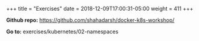+++
title = "Exercises"
date = 2018-12-09T17:00:31-05:00
weight = 411
+++

**Github repo:** https://github.com/shahadarsh/docker-k8s-workshop/

**Go to:** exercises/kubernetes/02-namespaces

